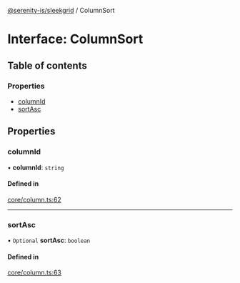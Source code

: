 [@serenity-is/sleekgrid](../README.md) / ColumnSort

# Interface: ColumnSort

## Table of contents

### Properties

- [columnId](ColumnSort.md#columnid)
- [sortAsc](ColumnSort.md#sortasc)

## Properties

### columnId

• **columnId**: `string`

#### Defined in

[core/column.ts:62](https://github.com/serenity-is/sleekgrid/blob/master/src/core/column.ts#L62)

___

### sortAsc

• `Optional` **sortAsc**: `boolean`

#### Defined in

[core/column.ts:63](https://github.com/serenity-is/sleekgrid/blob/master/src/core/column.ts#L63)
